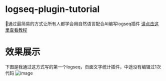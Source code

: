 # logseq-plugin-tutorial
🌲通过最简易的方式让所有人都学会用自然语言配合AI编写logseq插件
[请点击这里查看教程](https://github.com/msjsc001/logseq-plugin-tutorial/wiki)
# 效果展示
下图是我通过这方式写的第一个logseq，页面文字统计插件，中途没有编辑过1次代码
![image](https://github.com/user-attachments/assets/6827256c-22af-4d65-852a-8ddd17dcf1fc)
